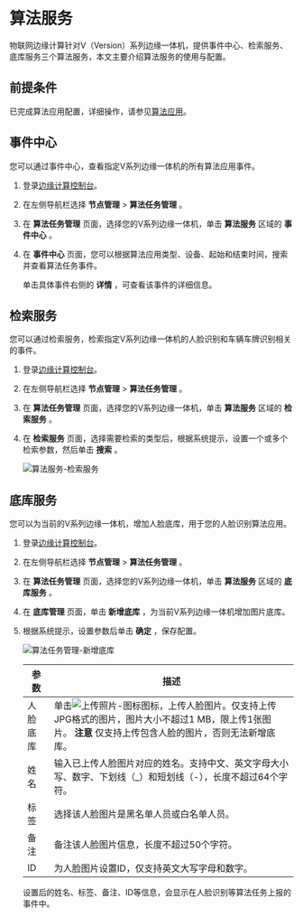 算法服务 
=========================

物联网边缘计算针对V（Version）系列边缘一体机，提供事件中心、检索服务、底库服务三个算法服务，本文主要介绍算法服务的使用与配置。

前提条件 
-------------------------

已完成算法应用配置，详细操作，请参见[算法应用](/cn.zh-CN/算法任务管理/算法应用.md)。

事件中心 
-------------------------

您可以通过事件中心，查看指定V系列边缘一体机的所有算法应用事件。

1. 登录[边缘计算控制台](https://iotedge.console.aliyun.com)。

   

2. 在左侧导航栏选择 **节点管理** \> **算法任务管理** 。

   

3. 在 **算法任务管理** 页面，选择您的V系列边缘一体机，单击 **算法服务** 区域的 **事件中心** 。

   

4. 在 **事件中心** 页面，您可以根据算法应用类型、设备、起始和结束时间，搜索并查看算法任务事件。

   单击具体事件右侧的 **详情** ，可查看该事件的详细信息。
   




检索服务 
-------------------------

您可以通过检索服务，检索指定V系列边缘一体机的人脸识别和车辆车牌识别相关的事件。

1. 登录[边缘计算控制台](https://iotedge.console.aliyun.com)。

   

2. 在左侧导航栏选择 **节点管理** \> **算法任务管理** 。

   

3. 在 **算法任务管理** 页面，选择您的V系列边缘一体机，单击 **算法服务** 区域的 **检索服务** 。

   

4. 在 **检索服务** 页面，选择需要检索的类型后，根据系统提示，设置一个或多个检索参数，然后单击 **搜索** 。

   ![算法服务-检索服务](https://static-aliyun-doc.oss-accelerate.aliyuncs.com/assets/img/zh-CN/1428316161/p250814.png)
   




底库服务 
-------------------------

您可以为当前的V系列边缘一体机，增加人脸底库，用于您的人脸识别算法应用。

1. 登录[边缘计算控制台](https://iotedge.console.aliyun.com)。

   

2. 在左侧导航栏选择 **节点管理** \> **算法任务管理** 。

   

3. 在 **算法任务管理** 页面，选择您的V系列边缘一体机，单击 **算法服务** 区域的 **底库服务** 。

   

4. 在 **底库管理** 页面，单击 **新增底库** ，为当前V系列边缘一体机增加图片底库。

   

5. 根据系统提示，设置参数后单击 **确定** ，保存配置。

   ![算法任务管理-新增底库](https://static-aliyun-doc.oss-accelerate.aliyuncs.com/assets/img/zh-CN/2428316161/p249900.png)
   

   |  参数  |                                                                                                  描述                                                                                                   |
   |------|-------------------------------------------------------------------------------------------------------------------------------------------------------------------------------------------------------|
   | 人脸底库 | 单击![上传照片-图标](https://static-aliyun-doc.oss-accelerate.aliyuncs.com/assets/img/zh-CN/4918316161/p249902.png)图标，上传人脸图片。仅支持上传JPG格式的图片，图片大小不超过1 MB，限上传1张图片。 **注意** 仅支持上传包含人脸的图片，否则无法新增底库。 |
   | 姓名   | 输入已上传人脸图片对应的姓名。支持中文、英文字母大小写、数字、下划线（_）和短划线（-），长度不超过64个字符。                                                                                                                                              |
   | 标签   | 选择该人脸图片是黑名单人员或白名单人员。                                                                                                                                                                                  |
   | 备注   | 备注该人脸图片信息，长度不超过50个字符。                                                                                                                                                                                 |
   | ID   | 为人脸图片设置ID，仅支持英文大写字母和数字。                                                                                                                                                                               |

   

   设置后的姓名、标签、备注、ID等信息，会显示在人脸识别等算法任务上报的事件中。
   




